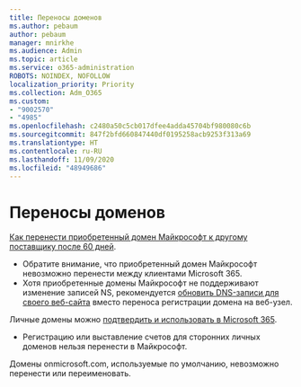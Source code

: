 ```yaml
---
title: Переносы доменов
ms.author: pebaum
author: pebaum
manager: mnirkhe
ms.audience: Admin
ms.topic: article
ms.service: o365-administration
ROBOTS: NOINDEX, NOFOLLOW
localization_priority: Priority
ms.collection: Adm_O365
ms.custom:
- "9002570"
- "4985"
ms.openlocfilehash: c2480a50c5cb017dfee4adda45704bf980080c6b
ms.sourcegitcommit: 847f2bfd660847440df0195258acb9253f313a69
ms.translationtype: HT
ms.contentlocale: ru-RU
ms.lasthandoff: 11/09/2020
ms.locfileid: "48949686"
---
```

# <a name="domain-transfers"></a>Переносы доменов

[Как перенести приобретенный домен Майкрософт к другому поставщику после 60 дней](https://docs.microsoft.com/microsoft-365/admin/get-help-with-domains/transfer-a-domain-from-microsoft-to-another-host).

- Обратите внимание, что приобретенный домен Майкрософт невозможно перенести между клиентами Microsoft 365.
- Хотя приобретенные домены Майкрософт не поддерживают изменение записей NS, рекомендуется [обновить DNS-записи для своего веб-сайта](https://docs.microsoft.com/microsoft-365/admin/dns/update-dns-records-to-retain-current-hosting-provider?view=o365-worldwide) вместо переноса регистрации домена на веб-узел.

Личные домены можно [подтвердить и использовать в Microsoft 365](https://docs.microsoft.com/microsoft-365/admin/setup/add-domain?view=o365-worldwide).

- Регистрацию или выставление счетов для сторонних личных доменов нельзя перенести в Майкрософт.

Домены onmicrosoft.com, используемые по умолчанию, невозможно перенести или переименовать.
